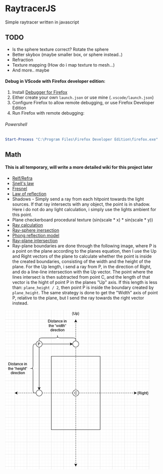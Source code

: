 # RaytracerJS
Simple raytracer written in javascript

## TODO
- Is the sphere texture correct? Rotate the sphere
- Better skybox (maybe smaller box, or sphere instead..)
- Refraction
- Texture mapping (How do i map texture to mesh...)
- And more.. maybe
#### Debug in VScode with Firefox developer edition: 
1. Install [Debugger for Firefox](https://marketplace.visualstudio.com/items?itemName=firefox-devtools.vscode-firefox-debug)
2. Either create your own `launch.json` or use mine (`.vscode/launch.json`)
3. Configure Firefox to allow remote debugging, or use Firefox Developer Edition
4. Run Firefox with remote debugging:
###### Powershell
```powershell
Start-Process "C:\Program Files\Firefox Developer Edition\firefox.exe" -ArgumentList "-start-debugger-server"
```

## Math
#### This is all temporary, will write a more detailed wiki for this project later
* [Relf/Refra](https://www.scratchapixel.com/lessons/3d-basic-rendering/introduction-to-ray-tracing/adding-reflection-and-refraction)
* [Snell's law](https://en.wikipedia.org/wiki/Snell%27s_law#Vector_form)
* [Fresnel](https://en.wikipedia.org/wiki/Fresnel_equations)
* [Law of reflection](https://en.wikipedia.org/wiki/Specular_reflection)
* Shadows - Simply send a ray from each hitpoint towards the light sources. If that ray intersects with any object, the point is in shadow. Here i do not do any light calculation, i simply use the lights ambient for this point. 
* Plane checkerboard procedural texture (sin(scale * x) * sin(scale * y))
* [Ray calculation](https://en.wikipedia.org/wiki/Ray_tracing_(graphics)#Calculate_rays_for_rectangular_viewport)
* [Ray-sphere inersection](https://en.wikipedia.org/wiki/Ray_tracing_(graphics)#Example)
* [Phong reflection model](https://en.wikipedia.org/wiki/Phong_reflection_model)
* [Ray-plane intersection](https://www.scratchapixel.com/lessons/3d-basic-rendering/minimal-ray-tracer-rendering-simple-shapes/ray-plane-and-ray-disk-intersection)
* Ray-plane boundaries are done through the following image, where P is a point on the plane according to the planes equation, then I use the Up and Right vectors of the plane to calculate whether the point is inside the created boundaries, consisting of the width and the height of the plane. For the Up length, i send a ray from P, in the direction of Right, and do a line-line intersection with the Up vector. The point where the lines intersect is then subtracted from point C, and the length of that vector is the hight of point P in the planes "Up" axis. If this length is less than: `plane_height / 2`, then point P is inside the boundary created by `plane_height`. The same strategy is done to get the "Width" axis of point P, relative to the plane, but I send the ray towards the right vector instead.    

![Image describing ray-plane boundaries](Plane_boundaries.png)
